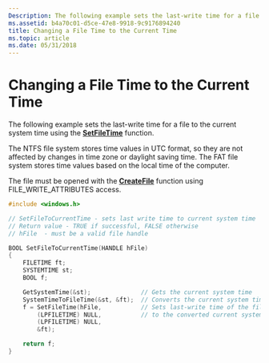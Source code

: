```yaml
---
Description: The following example sets the last-write time for a file to the current system time using the SetFileTime function.
ms.assetid: b4a70c01-d5ce-47e8-9918-9c9176894240
title: Changing a File Time to the Current Time
ms.topic: article
ms.date: 05/31/2018
---
```


# Changing a File Time to the Current Time

The following example sets the last-write time for a file to the current system time using the [**SetFileTime**](/windows/desktop/api/FileAPI/nf-fileapi-setfiletime) function.

The NTFS file system stores time values in UTC format, so they are not affected by changes in time zone or daylight saving time. The FAT file system stores time values based on the local time of the computer.

The file must be opened with the [**CreateFile**](/windows/desktop/api/fileapi/nf-fileapi-createfilea) function using FILE\_WRITE\_ATTRIBUTES access.


```C++
#include <windows.h>

// SetFileToCurrentTime - sets last write time to current system time
// Return value - TRUE if successful, FALSE otherwise
// hFile  - must be a valid file handle

BOOL SetFileToCurrentTime(HANDLE hFile)
{
    FILETIME ft;
    SYSTEMTIME st;
    BOOL f;

    GetSystemTime(&st);              // Gets the current system time
    SystemTimeToFileTime(&st, &ft);  // Converts the current system time to file time format
    f = SetFileTime(hFile,           // Sets last-write time of the file 
        (LPFILETIME) NULL,           // to the converted current system time 
        (LPFILETIME) NULL, 
        &ft);    

    return f;
}
```



 

 